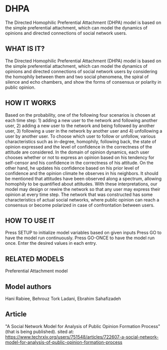 # DHPA
The Directed Homophilic Preferential Attachment (DHPA) model is based on the simple preferential attachment, which can model the dynamics of opinions and directed connections of social network users.

## WHAT IS IT?
The Directed Homophilic Preferential Attachment (DHPA) model is based on the simple preferential attachment, which can model the dynamics of opinions and directed connections of social network users by considering the homophily between them and two social phenomena, the spiral of silence and echo chambers, and show the forms of consensus or polarity in public opinion.

## HOW IT WORKS
Based on the probability, one of the following four scenarios is chosen at each time step: 1) adding a new user to the network and following another user, 2) adding a new user to the network and being followed by another user, 3) following a user in the network by another user and 4) unfollowing a user by another user. To choose which user to follow or unfollow, various characteristics such as in-degree, homophily, following back, the state of opinion expressed and the level of confidence in the correctness of the attitude are considered.
In the domain of opinion dynamics, each user chooses whether or not to express an opinion based on his tendency for self-censor and his confidence in the correctness of his attitude. On the other hand, he updates his confidence based on his prior level of confidence and the opinion climate he observes in his neighbors.
It should be mentioned that attitudes have been observed along a spectrum, allowing homophily to be quantified about attitudes.
With these interpretations, our model may design or rewire the network so that any user may express their opinion at every time step. The network that was constructed has some characteristics of actual social networks, where public opinion can reach a consensus or become polarized in case of confrontation between users.

## HOW TO USE IT
Press SETUP to initialize model variables based on given inputs
Press GO to have the model run continuously.
Press GO-ONCE to have the model run once.
Enter the desired values in each entry.

## RELATED MODELS
Preferential Attachment model

## Model authors
Hani Rabiee, 
Behrouz Tork Ladani, 
Ebrahim Sahafizadeh

## Article
"A Social Network Model for Analysis of Public Opinion Formation Process" (that is being published).
sited at: https://www.techrxiv.org/users/751548/articles/722607-a-social-network-model-for-analysis-of-public-opinion-formation-process

